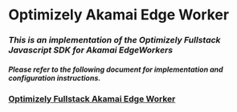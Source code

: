 # Optimizely Akamai Edge Worker
### _This is an implementation of the Optimizely Fullstack Javascript SDK for Akamai EdgeWorkers_

##### Please refer to the following document for implementation and configuration instructions.

### [Optimizely Fullstack Akamai Edge Worker](https://docs.google.com/document/d/1Ebtt0VmVxpIceyyqDpVHjUpVs89yXxphLQwBky-0fOk/edit?usp=sharing)